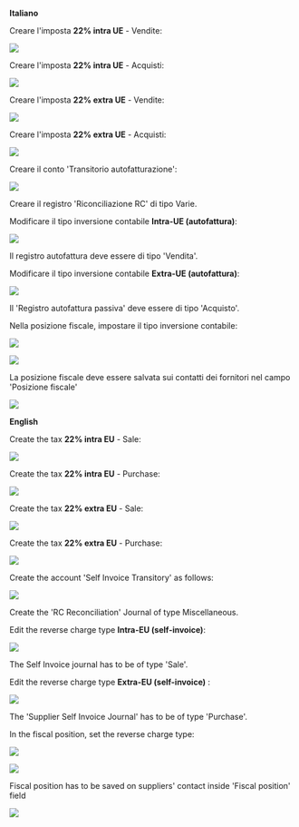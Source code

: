 **Italiano**

Creare l'imposta **22% intra UE** - Vendite:

![](../static/description/tax_22_v_i_ue.png)

Creare l'imposta **22% intra UE** - Acquisti:

![](../static/description/tax_22_a_i_ue.png)

Creare l'imposta **22% extra UE** - Vendite:

![](../static/description/tax_22_v_e_ue.png)

Creare l'imposta **22% extra UE** - Acquisti:

![](../static/description/tax_22_a_e_ue.png)

Creare il conto 'Transitorio autofatturazione':

![](../static/description/temp_account_auto_inv.png)

Creare il registro 'Riconciliazione RC' di tipo Varie.

Modificare il tipo inversione contabile **Intra-UE (autofattura)**:

![](../static/description/rc_selfinvoice.png)

Il registro autofattura deve essere di tipo 'Vendita'.

Modificare il tipo inversione contabile **Extra-UE (autofattura)**:

![](../static/description/rc_selfinvoice_extra.png)

Il 'Registro autofattura passiva' deve essere di tipo 'Acquisto'.

Nella posizione fiscale, impostare il tipo inversione contabile:

![](../static/description/fiscal_pos_intra.png)

![](../static/description/fiscal_pos_extra.png)

La posizione fiscale deve essere salvata sui contatti dei fornitori nel campo 'Posizione
fiscale'

![](../static/description/partner_fiscal_pos.png)

**English**

Create the tax **22% intra EU** - Sale:

![](../static/description/tax_22_v_i_ue.png)

Create the tax **22% intra EU** - Purchase:

![](../static/description/tax_22_a_i_ue.png)

Create the tax **22% extra EU** - Sale:

![](../static/description/tax_22_v_e_ue.png)

Create the tax **22% extra EU** - Purchase:

![](../static/description/tax_22_a_e_ue.png)

Create the account 'Self Invoice Transitory' as follows:

![](../static/description/temp_account_auto_inv.png)

Create the 'RC Reconciliation' Journal of type Miscellaneous.

Edit the reverse charge type **Intra-EU (self-invoice)**:

![](../static/description/rc_selfinvoice.png)

The Self Invoice journal has to be of type 'Sale'.

Edit the reverse charge type **Extra-EU (self-invoice)** :

![](../static/description/rc_selfinvoice_extra.png)

The 'Supplier Self Invoice Journal' has to be of type 'Purchase'.

In the fiscal position, set the reverse charge type:

![](../static/description/fiscal_pos_intra.png)

![](../static/description/fiscal_pos_extra.png)

Fiscal position has to be saved on suppliers' contact inside 'Fiscal position' field

![](../static/description/partner_fiscal_pos.png)
